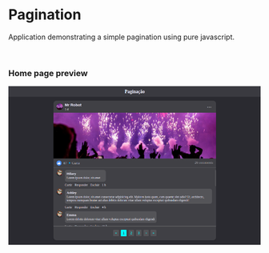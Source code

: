 # Pagination
Application demonstrating a simple pagination using pure javascript.

<br>

### Home page preview

![Preview initial page](https://github.com/LucasLuccaCode/javascript-pagination/blob/main/public/img/preview.png)